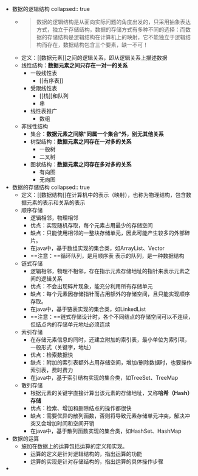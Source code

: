- 数据的逻辑结构
  collapsed:: true
	- >数据的逻辑结构是从面向实际问题的角度出发的，只采用抽象表达方式，独立于存储结构，数据的存储方式有多种不同的选择：而数据的存储结构是逻辑结构在计算机上的映射，它不能独立于逻辑结构而存在，数据结构包含三个要素，缺一不可！
	- 定义：[[数据元素]]之间的逻辑关系，即从逻辑关系上描述数据
	- 线性结构：**数据元素之间只存在一对一的关系**
		- 一般线性表
			- [[有序表]]
		- 受限线性表
			- [[栈]]和队列
			- 串
		- 线性表推广
			- 数组
	- 非线性结构
		- 集合：**数据元素之间除“同属一个集合”外，别无其他关系**
		- 树型结构：**数据元素之间存在一对多的关系**
			- 一般树
			- 二叉树
		- 图状结构：**数据元素之问存在多对多的关系**
			- 有向图
			- 无向图
- 数据的存储结构
  collapsed:: true
	- 定义：[[数据结构]]在计算机中的表示（映射），也称为物理结构，包含数据元素的表示和关系的表示
	- 顺序存储
		- 逻辑相邻，物理相邻
		- 优点：实现随机存取，每个元素占用最少的存储空间
		- 缺点：只能使用相邻的一整块存储单元，因此可能产生较多的外部碎片。
		- 在java中，基于数组实现的集合类，如ArrayList、Vector
		- ==注意：==循环队列，是用顺序表 表示的队列，是一种数据结构
	- 链式存储
		- 逻辑相邻，物理不相邻，存在指示元素存储地址的指针来表示元素之间的逻辑关系
		- 优点：不会出现碎片现象，能充分利用所有存储单元
		- 缺点：每个元素因存储指针而占用额外的存储空间，且只能实现顺序存取。
		- 在java中，基于链表实现的集合类，如LinkedList
		- ==注意：==链式存储设计时，各个不同结点的存储空间可以不连续，但结点内的存储单元地址必须连续
	- 索引存储
		- 在存储元素信息的同时，还建立附加的索引表，最小单位为索引项，一般形式（关键字，地址）
		- 优点：检索数据快
		- 缺点：附加的索引表额外占用存储空间，增加/删除数据时，也要操作索引表，费时费力
		- 在java中，基于索引结构实现的集合类，如TreeSet、TreeMap
	- 散列存储
		- 根据元素的关键字直接计算出该元素的存储地址，又称**哈希（Hash）存储**
		- 优点：检索、增加和删除结点的操作都很快
		- 缺点：需要优异的散列函数，否则将导致元素存储单元冲突，解决冲突又会增加时间和空间开销
		- 在java中，基于散列函数实现的集合类，如HashSet、HashMap
- 数据的运算
	- 施加在数据上的运算包括运算的定义和实现。
		- 运算的定义是针对逻辑结构的，指出运算的功能
		- 运算的实现是针对存储结构的，指出运算的具体操作步骤
-